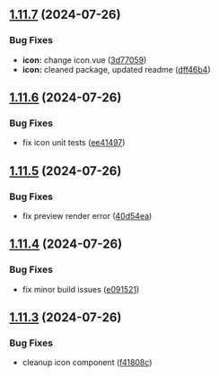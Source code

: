 ## [1.11.7](https://github.com/acronis/ui-component-library/compare/v1.11.6...v1.11.7) (2024-07-26)


### Bug Fixes

* **icon:** change icon.vue ([3d77059](https://github.com/acronis/ui-component-library/commit/3d770590cf3a24ca22cb5baabb000063cc8ad51a))
* **icon:** cleaned package, updated readme ([dff46b4](https://github.com/acronis/ui-component-library/commit/dff46b4a8878bda31db94a43a494df64b93c0719))

## [1.11.6](https://github.com/acronis/ui-component-library/compare/v1.11.5...v1.11.6) (2024-07-26)


### Bug Fixes

* fix icon unit tests ([ee41497](https://github.com/acronis/ui-component-library/commit/ee41497220b0e149f9cc65a4f4b3e06cacd54862))

## [1.11.5](https://github.com/acronis/ui-component-library/compare/v1.11.4...v1.11.5) (2024-07-26)


### Bug Fixes

* fix preview render error ([40d54ea](https://github.com/acronis/ui-component-library/commit/40d54ea095db95da21f991ee1b00a53fa7e3c223))

## [1.11.4](https://github.com/acronis/ui-component-library/compare/v1.11.3...v1.11.4) (2024-07-26)


### Bug Fixes

* fix minor build issues ([e091521](https://github.com/acronis/ui-component-library/commit/e091521ca8029efd2a84f190073c6b821e729756))

## [1.11.3](https://github.com/acronis/ui-component-library/compare/v1.11.2...v1.11.3) (2024-07-26)


### Bug Fixes

* cleanup icon component ([f41808c](https://github.com/acronis/ui-component-library/commit/f41808c63571e04965f847cd0b34b545294aecdb))

